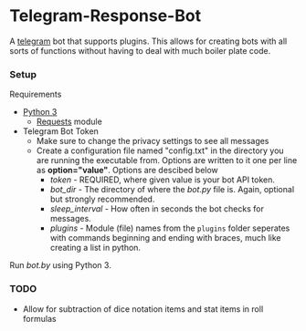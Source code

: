 # Telegram-Response-Bot
A [telegram](https://telegram.org/) bot that supports plugins. This allows for
creating bots with all sorts of functions without having to deal with much boiler
plate code.

### Setup ###
Requirements
- [Python 3](https://www.python.org/)
  - [Requests](http://docs.python-requests.org/en/master/) module
- Telegram Bot Token
  - Make sure to change the privacy settings to see all messages
  - Create a configuration file named "config.txt" in the directory you are running the executable from. Options are written to it one per line as **option="value"**. Options are descibed below
    - *token* - REQUIRED, where given value is your bot API token.
    - *bot_dir* - The directory of where the *bot.py* file is. Again, optional but strongly recommended.
    - *sleep_interval* - How often in seconds the bot checks for messages.
    - *plugins* - Module (file) names from the `plugins` folder seperates with commands beginning and ending with braces, much like creating a list in python.

Run *bot.by* using Python 3.

### TODO ###
- Allow for subtraction of dice notation items and stat items in roll formulas
